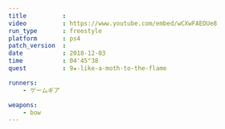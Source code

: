 ```yaml
---
title          :
video          : https://www.youtube.com/embed/wCXwFAEOUe8
run_type       : freestyle
platform       : ps4
patch_version  : 
date           : 2018-12-03
time           : 04'45"38
quest          : 9★-like-a-moth-to-the-flame

runners:
    - ゲームギア

weapons:
    - bow
---
```

